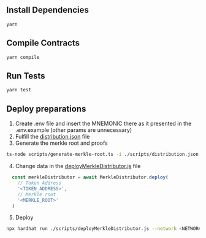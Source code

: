 
## Install Dependencies

`yarn`

## Compile Contracts

`yarn compile`

## Run Tests

`yarn test`

## Deploy preparations

1) Create .env file and insert the MNEMONIC there as it presented in the .env.example (other params are unnecessary)
2) Fulfill the [distribution.json](scripts/distribution.json) file
3) Generate the merkle root and proofs

```bash
ts-node scripts/generate-merkle-root.ts -i ./scripts/distribution.json > ./scripts/result.json
```
4) Change data in the [deployMerkleDistributor.js](scripts/deployMerkleDistributor.js) file

```ts
  const merkleDistributor = await MerkleDistributor.deploy(
    // Token Address
    '<TOKEN_ADDRESS>',
    // Merkle root
    '<MERKLE_ROOT>'
  )
```
5) Deploy
```bash
npx hardhat run ./scripts/deployMerkleDistributor.js --network <NETWORK>
```

